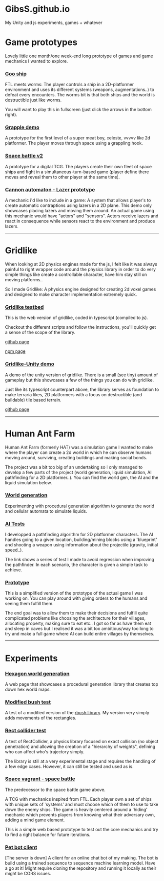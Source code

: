 # GibsS.github.io

My Unity and js experiments, games + whatever

# Game prototypes

Lovely little one month/one week-end long prototype of games and game mechanics I wanted to explore.

### [Goo ship](https://gibss.github.io/test/goo-ship/Prototype)

FTL meets worms: The player controls a ship in a 2D-platformer environment and uses its different systems (weapons, augmentations..) to defeat every encounters. The worms bit is that both ships and the world is destructible just like worms.

You will want to play this in fullscreen (just click the arrows in the bottom right).

### [Grapple demo](https://gibss.github.io/test/grapple-world/index.html)

A prototype for the first level of a super meat boy, celeste, vvvvv like 2d platformer. The player moves through space using a grappling hook.

### [Space battle v2](http://space-battle-v2.herokuapp.com/#/board)

A prototype for a digital TCG. The players create their own fleet of space ships and fight in a simultaneous-turn-based game (player define there moves and reveal them to other player at the same time).

### [Cannon automaton - Lazer prototype](https://gibss.github.io/test/cannon-automaton/lazer-prototype)

A mechanic i'd like to include in a game: A system that allows player's to create automatic contraptions using lazers in a 2D plane. This demo only showcases placing lazers and moving them around. An actual game using this mechanic would have "actors" and "sensors". Actors receive lazers and react in consequence while sensors react to the environment and produce lazers. 

---

# Gridlike

When looking at 2D physics engines made for the js, I felt like it was always painful to right wrapper code around the physics library in order to do very simple things like create a controllable character, have him stay still on moving platforms..

So I made Gridlike: A physics engine designed for creating 2d voxel games and designed to make character implementation extremely quick.

### [Gridlike testbed](https://gibss.github.io/test/gridlike)

This is the web version of gridlike, coded in typescript (compiled to js).

Checkout the different scripts and follow the instructions, you'll quickly get a sense of the scope of the library.

[github page](https://github.com/GibsS/gridlike)

[npm page](https://www.npmjs.com/package/grid-like)

### [Gridlike-Unity demo](https://gibss.github.io/test/gridlike-unity/Gridship3/)

A demo of the unity version of gridlike. There is a small (see tiny) amount of gameplay but this showcases a few of the things you can do with gridlike.

Just like its typescript counterpart above, the library serves as foundation to make terraria likes, 2D platformers with a focus on destructible (and buildable) tile based terrain.

[github page](https://github.com/GibsS/gridlike-Unity)

---

# Human Ant Farm

Human Ant Farm (formerly HAT) was a simulation game I wanted to make where the player can create a 2d world in which he can observe humans moving around, surviving, creating buildings and making social bonds.

The project was a bit too big of an undertaking so I only managed to develop a few parts of the project (world generation, liquid simulation, AI pathfinding for a 2D platformer..). You can find the world gen, the AI and the liquid simulation below.

### [World generation](https://gibss.github.io/test/hat/world-gen)

Experimenting with procedural generation algorithm to generate the world and cellular automata to simulate liquids.

### [AI Tests](https://gibss.github.io/test/hat/ai)

I developped a pathfinding algorithm for 2D platformer characters. The AI handles going to a given location, building/mining blocks using a 'blueprint' and shooting a weapon using information about the projectile (gravity, initial speed..).

The link shows a series of test I made to avoid regression when improving the pathfinder. In each scenario, the character is given a simple task to achieve.

### [Prototype](https://gibss.github.io/test/hat/prototype)

This is a simplified version of the prototype of the actual game I was working on. You can play around with giving orders to the humans and seeing them fulfill them.

The end goal was to allow them to make their decisions and fulfill quite complicated problems like choosing the architecture for their villages, allocating property, making sure to eat etc.. I got so far as have them eat and sleep in caves but I realised it was a bit too ambitious/way too long to try and make a full game where AI can build entire villages by themselves.

--- 

# Experiments

### [Hexagon world generation](https://gibss.github.io/test/RAE-world-generation)

A web page that showcases a procedural generation library that creates top down hex world maps.

### [Modified bush test](https://gibss.github.io/test/rbush)

A test of a modified version of the [rbush library](https://github.com/mourner/rbush). My version very simply adds movements of the rectangles.

### [Rect collider test](https://gibss.github.io/test/rectCollider/)

A test of RectCollider, a physics library focused on exact collision (no object penetration) and allowing the creation of a "hierarchy of weights", defining who can affect who's trajectory simply.

The library is still at a very experimental stage and requires the handling of a few edge cases. However, it can still be tested and used as is.

### [Space vagrant - space battle](https://space-vagrant-prototype.herokuapp.com/#/board)

The predecessor to the space battle game above.

A TCG with mechanics inspired from FTL. Each player own a set
of ships with unique sets of 'systems' and must choose which of them to use to
take down the enemy ships. The game is heavily centered around a 'hiding'
mechanic which prevents players from knowing what their adversary own, adding a
mind game element.

This is a simple web based prototype to test out the core mechanics and try to
find a right balance for future iterations.

### [Pet bot client](https://gibss.github.io/test/pet-bot-client/)

[The server is down]
A client for an online chat bot of my making. The bot is build using a trained sequence to sequence machine learning model. Have a go at it!
Might require cloning the repository and running it locally as their might be CORS issues.

